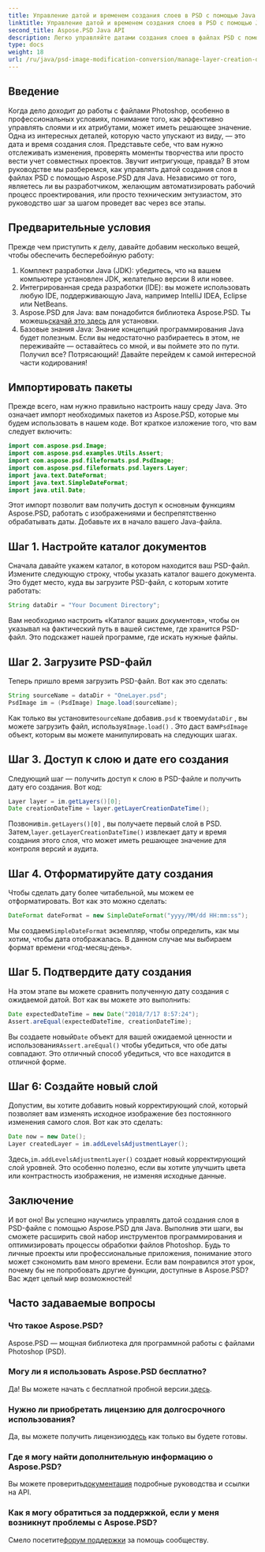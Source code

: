 ```yaml
---
title: Управление датой и временем создания слоев в PSD с помощью Java
linktitle: Управление датой и временем создания слоев в PSD с помощью Java
second_title: Aspose.PSD Java API
description: Легко управляйте датами создания слоев в файлах PSD с помощью Java. В этом руководстве вы узнаете, как использовать Aspose.PSD для удобной обработки изображений и управления слоями.
type: docs
weight: 18
url: /ru/java/psd-image-modification-conversion/manage-layer-creation-datetime-psd/
---
```

## Введение
Когда дело доходит до работы с файлами Photoshop, особенно в профессиональных условиях, понимание того, как эффективно управлять слоями и их атрибутами, может иметь решающее значение. Одна из интересных деталей, которую часто упускают из виду, — это дата и время создания слоя. Представьте себе, что вам нужно отслеживать изменения, проверять моменты творчества или просто вести учет совместных проектов. Звучит интригующе, правда? В этом руководстве мы разберемся, как управлять датой создания слоя в файлах PSD с помощью Aspose.PSD для Java. Независимо от того, являетесь ли вы разработчиком, желающим автоматизировать рабочий процесс проектирования, или просто техническим энтузиастом, это руководство шаг за шагом проведет вас через все этапы.
## Предварительные условия
Прежде чем приступить к делу, давайте добавим несколько вещей, чтобы обеспечить бесперебойную работу:
1. Комплект разработки Java (JDK): убедитесь, что на вашем компьютере установлен JDK, желательно версии 8 или новее.
2. Интегрированная среда разработки (IDE): вы можете использовать любую IDE, поддерживающую Java, например IntelliJ IDEA, Eclipse или NetBeans.
3.  Aspose.PSD для Java: вам понадобится библиотека Aspose.PSD. Ты можешь[скачай это здесь](https://releases.aspose.com/psd/java/) для установки.
4. Базовые знания Java: Знание концепций программирования Java будет полезным. Если вы недостаточно разбираетесь в этом, не переживайте — оставайтесь со мной, и вы поймете это по пути.
Получил все? Потрясающий! Давайте перейдем к самой интересной части кодирования!
## Импортировать пакеты
Прежде всего, нам нужно правильно настроить нашу среду Java. Это означает импорт необходимых пакетов из Aspose.PSD, которые мы будем использовать в нашем коде. Вот краткое изложение того, что вам следует включить:
```java
import com.aspose.psd.Image;
import com.aspose.psd.examples.Utils.Assert;
import com.aspose.psd.fileformats.psd.PsdImage;
import com.aspose.psd.fileformats.psd.layers.Layer;
import java.text.DateFormat;
import java.text.SimpleDateFormat;
import java.util.Date;
```
Этот импорт позволит вам получить доступ к основным функциям Aspose.PSD, работать с изображениями и беспрепятственно обрабатывать даты. Добавьте их в начало вашего Java-файла.
## Шаг 1. Настройте каталог документов
Сначала давайте укажем каталог, в котором находится ваш PSD-файл. Измените следующую строку, чтобы указать каталог вашего документа. Это будет место, куда вы загрузите PSD-файл, с которым хотите работать:
```java
String dataDir = "Your Document Directory";
```

Вам необходимо настроить «Каталог ваших документов», чтобы он указывал на фактический путь в вашей системе, где хранится PSD-файл. Это подскажет нашей программе, где искать нужные файлы.
## Шаг 2. Загрузите PSD-файл
Теперь пришло время загрузить PSD-файл. Вот как это сделать:
```java
String sourceName = dataDir + "OneLayer.psd";
PsdImage im = (PsdImage) Image.load(sourceName);
```

 Как только вы установите`sourceName` добавив`.psd` к твоему`dataDir` , вы можете загрузить файл, используя`Image.load()` . Это даст вам`PsdImage` объект, которым вы можете манипулировать на следующих шагах.
## Шаг 3. Доступ к слою и дате его создания
Следующий шаг — получить доступ к слою в PSD-файле и получить дату его создания. Вот код:
```java
Layer layer = im.getLayers()[0];
Date creationDateTime = layer.getLayerCreationDateTime();
```

 Позвонив`im.getLayers()[0]` , вы получаете первый слой в PSD. Затем,`layer.getLayerCreationDateTime()` извлекает дату и время создания этого слоя, что может иметь решающее значение для контроля версий и аудита.
## Шаг 4. Отформатируйте дату создания
Чтобы сделать дату более читабельной, мы можем ее отформатировать. Вот как это можно сделать:
```java
DateFormat dateFormat = new SimpleDateFormat("yyyy/MM/dd HH:mm:ss");
```

 Мы создаем`SimpleDateFormat` экземпляр, чтобы определить, как мы хотим, чтобы дата отображалась. В данном случае мы выбираем формат времени «год-месяц-день».
## Шаг 5. Подтвердите дату создания
На этом этапе вы можете сравнить полученную дату создания с ожидаемой датой. Вот как вы можете это выполнить:
```java
Date expectedDateTime = new Date("2018/7/17 8:57:24");
Assert.areEqual(expectedDateTime, creationDateTime);
```

 Вы создаете новый`Date` объект для вашей ожидаемой ценности и использования`Assert.areEqual()` чтобы убедиться, что обе даты совпадают. Это отличный способ убедиться, что все находится в отличной форме.
## Шаг 6: Создайте новый слой
Допустим, вы хотите добавить новый корректирующий слой, который позволяет вам изменять исходное изображение без постоянного изменения самого слоя. Вот как это сделать:
```java
Date now = new Date();
Layer createdLayer = im.addLevelsAdjustmentLayer();
```

 Здесь,`im.addLevelsAdjustmentLayer()` создает новый корректирующий слой уровней. Это особенно полезно, если вы хотите улучшить цвета или контрастность изображения, не изменяя исходные данные.
## Заключение
И вот оно! Вы успешно научились управлять датой создания слоя в PSD-файле с помощью Aspose.PSD для Java. Выполнив эти шаги, вы сможете расширить свой набор инструментов программирования и оптимизировать процессы обработки файлов Photoshop. Будь то личные проекты или профессиональные приложения, понимание этого может сэкономить вам много времени.
Если вам понравился этот урок, почему бы не попробовать другие функции, доступные в Aspose.PSD? Вас ждет целый мир возможностей!
## Часто задаваемые вопросы
### Что такое Aspose.PSD?  
Aspose.PSD — мощная библиотека для программной работы с файлами Photoshop (PSD).
### Могу ли я использовать Aspose.PSD бесплатно?  
 Да! Вы можете начать с бесплатной пробной версии.[здесь](https://releases.aspose.com/).
### Нужно ли приобретать лицензию для долгосрочного использования?  
 Да, вы можете получить лицензию[здесь](https://purchase.aspose.com/buy) как только вы будете готовы.
### Где я могу найти дополнительную информацию о Aspose.PSD?  
 Вы можете проверить[документация](https://reference.aspose.com/psd/java/) подробные руководства и ссылки на API.
### Как я могу обратиться за поддержкой, если у меня возникнут проблемы с Aspose.PSD?  
 Смело посетите[форум поддержки](https://forum.aspose.com/c/psd/34) за помощь сообществу.